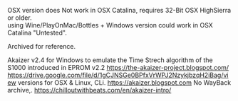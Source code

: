 OSX version does Not work in OSX Catalina, requires 32-Bit OSX HighSierra or older. </br>
using Wine/PlayOnMac/Bottles + Windows version could work in OSX Catalina "Untested". </br>

Archived for reference.

Akaizer v2.4 for Windows 
to emulate the Time Strech algorithm of the S1000 introduced in EPROM v2.2
https://the-akaizer-project.blogspot.com/
https://drive.google.com/file/d/1gCJNSGe0BPfxVrWPJ2NzykjbzqH2iBag/view
versions for OSX & Linux, CLi.
https://akaizer.blogspot.com
No WayBack archive,.
https://chilloutwithbeats.com/en/akaizer-intro/
